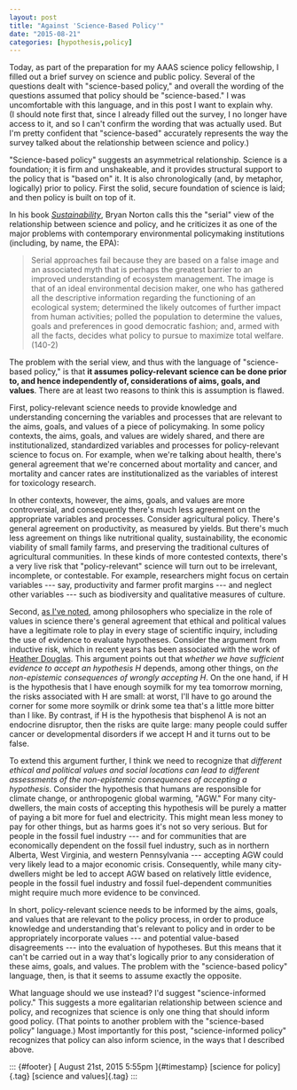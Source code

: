 ```yaml
---
layout: post
title: "Against 'Science-Based Policy'"
date: "2015-08-21"
categories: [hypothesis,policy]
---
```



Today, as part of the preparation for my AAAS science policy fellowship, I filled out a brief survey on science and public policy. Several of the questions dealt with "science-based policy," and overall the wording of the questions assumed that policy should be "science-based." I was uncomfortable with this language, and in this post I want to explain why.\
(I should note first that, since I already filled out the survey, I no longer have access to it, and so I can't confirm the wording that was actually used. But I'm pretty confident that "science-based" accurately represents the way the survey talked about the relationship between science and policy.)

"Science-based policy" suggests an asymmetrical relationship. Science is a foundation; it is firm and unshakeable, and it provides structural support to the policy that is "based on" it. It is also chronologically (and, by metaphor, logically) prior to policy. First the solid, secure foundation of science is laid; and then policy is built on top of it.

In his book [*Sustainability*](https://books.google.com/books?id=HT4fUGN11VIC&lpg=PP1&dq=norton%2C%20sustainability&pg=PA140#v=onepage&q&f=false), Bryan Norton calls this the "serial" view of the relationship between science and policy, and he criticizes it as one of the major problems with contemporary environmental policymaking institutions (including, by name, the EPA):

> Serial approaches fail because they are based on a false image and an associated myth that is perhaps the greatest barrier to an improved understanding of ecosystem management. The image is that of an ideal environmental decision maker, one who has gathered all the descriptive information regarding the functioning of an ecological system; determined the likely outcomes of further impact from human activities; polled the population to determine the values, goals and preferences in good democratic fashion; and, armed with all the facts, decides what policy to pursue to maximize total welfare. (140-2)

The problem with the serial view, and thus with the language of "science-based policy," is that **it assumes policy-relevant science can be done prior to, and hence independently of, considerations of aims, goals, and values**. There are at least two reasons to think this is assumption is flawed.

First, policy-relevant science needs to provide knowledge and understanding concerning the variables and processes that are relevant to the aims, goals, and values of a piece of policymaking. In some policy contexts, the aims, goals, and values are widely shared, and there are institutionalized, standardized variables and processes for policy-relevant science to focus on. For example, when we're talking about health, there's general agreement that we're concerned about mortality and cancer, and mortality and cancer rates are institutionalized as the variables of interest for toxicology research.

In other contexts, however, the aims, goals, and values are more controversial, and consequently there's much less agreement on the appropriate variables and processes. Consider agricultural policy. There's general agreement on productivity, as measured by yields. But there's much less agreement on things like nutritional quality, sustainability, the economic viability of small family farms, and preserving the traditional cultures of agricultural communities. In these kinds of more contested contexts, there's a very live risk that "policy-relevant" science will turn out to be irrelevant, incomplete, or contestable. For example, researchers might focus on certain variables --- say, productivity and farmer profit margins --- and neglect other variables --- such as biodiversity and qualitative measures of culture.

Second, [as I've noted](http://link.springer.com/article/10.1007%2Fs11229-014-0447-9), among philosophers who specialize in the role of values in science there's general agreement that ethical and political values have a legitimate role to play in every stage of scientific inquiry, including the use of evidence to evaluate hypotheses. Consider the argument from inductive risk, which in recent years has been associated with the work of [Heather Douglas](https://books.google.com/books?id=LcFvKeOJRmgC&lpg=PP1&dq=douglas%2C%20science%2C%20policy&pg=PP1#v=onepage&q&f=false). This argument points out that *whether we have sufficient evidence to accept an hypothesis H* depends, among other things, on *the non-epistemic consequences of wrongly accepting H*. On the one hand, if H is the hypothesis that I have enough soymilk for my tea tomorrow morning, the risks associated with H are small: at worst, I'll have to go around the corner for some more soymilk or drink some tea that's a little more bitter than I like. By contrast, if H is the hypothesis that bisphenol A is not an endocrine disruptor, then the risks are quite large: many people could suffer cancer or developmental disorders if we accept H and it turns out to be false.

To extend this argument further, I think we need to recognize that *different ethical and political values and social locations can lead to different assessments of the non-epistemic consequences of accepting a hypothesis*. Consider the hypothesis that humans are responsible for climate change, or anthropogenic global warming, "AGW." For many city-dwellers, the main costs of accepting this hypothesis will be purely a matter of paying a bit more for fuel and electricity. This might mean less money to pay for other things, but as harms goes it's not so very serious. But for people in the fossil fuel industry --- and for communities that are economically dependent on the fossil fuel industry, such as in northern Alberta, West Virginia, and western Pennsylvania --- accepting AGW could very likely lead to a major economic crisis. Consequently, while many city-dwellers might be led to accept AGW based on relatively little evidence, people in the fossil fuel industry and fossil fuel-dependent communities might require much more evidence to be convinced.

In short, policy-relevant science needs to be informed by the aims, goals, and values that are relevant to the policy process, in order to produce knowledge and understanding that's relevant to policy and in order to be appropriately incorporate values --- and potential value-based disagreements --- into the evaluation of hypotheses. But this means that it can't be carried out in a way that's logically prior to any consideration of these aims, goals, and values. The problem with the "science-based policy" language, then, is that it seems to assume exactly the opposite.

What language should we use instead? I'd suggest "science-informed policy." This suggests a more egalitarian relationship between science and policy, and recognizes that science is only one thing that should inform good policy. (That points to another problem with the "science-based policy" language.) Most importantly for this post, "science-informed policy" recognizes that policy can also inform science, in the ways that I described above.

::: {#footer}
[ August 21st, 2015 5:55pm ]{#timestamp} [science for policy]{.tag} [science and values]{.tag}
:::






